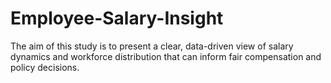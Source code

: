 # Employee-Salary-Insight
The aim of this study is to present a clear, data-driven view of salary dynamics and workforce distribution that can inform fair compensation and policy decisions.

